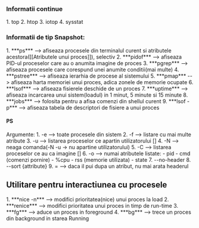 <h3>Informatii continue</h3>
1. top
2. htop
3. iotop
4. sysstat

<h3>Informatii de tip Snapshot:</h3>
1. ***ps*** --> afiseaza procesele din terminalul curent si atributele acestora([[Atributele unui proces]]), selectiv
2. ***pidof*** --> afiseaza PID-ul proceselor care au o anumita imagine de proces
3. ***pgrep*** --> afiseaza procesele care corespund unei anumite conditii(mai multe)
4. ***pstree*** --> afiseaza ierarhia de procese al sistemului
5. ***pmap*** --> afiseaza harta memoriei unui proces, adica zonele de memorie ocupate
6. ***lsof*** --> afiseaza fisierele deschide de un proces
7. ***uptime*** --> afiseaza incarcarea unui sistem(loadul) in 1 minut, 5 minute si 15 minute
8. ***jobs*** --> folosita pentru a afisa comenzi din shellul curent
9. ***lsof -p*** --> afiseaza tabela de descriptori de fisiere a unui proces

<h4>PS</h4>
	Argumente:
		1. -e --> toate procesele din sistem
		2. -f --> listare cu mai multe atribute
		3. -u --> listarea proceselor ce apartin utilizatorului []
		4. -N --> neaga comanda(-N -u -> nu apartine utilizatorului)
		5. -C --> listarea proceselor ce au ca imagine []
		6. -o --> numai atributele listate:
			- pid
			- cmd (comenzi pornire)
			- %cpu
			- rss (memorie utilizata)
			- state 
		7. --no-header
		8. --sort {attribute}
		9. = --> daca il pui dupa un atribut, nu mai arata headerul


<h2>Utilitare pentru interactiunea cu procesele</h2>
1. ***nice -n*** --> modifici prioritatea(nice) unui proces la load
2. ***renice*** --> modifici prioritatea unui proces in timp de run-time
3. ***fg*** --> aduce un proces in foreground
4.  ***bg*** --> trece un proces din background in starea Running